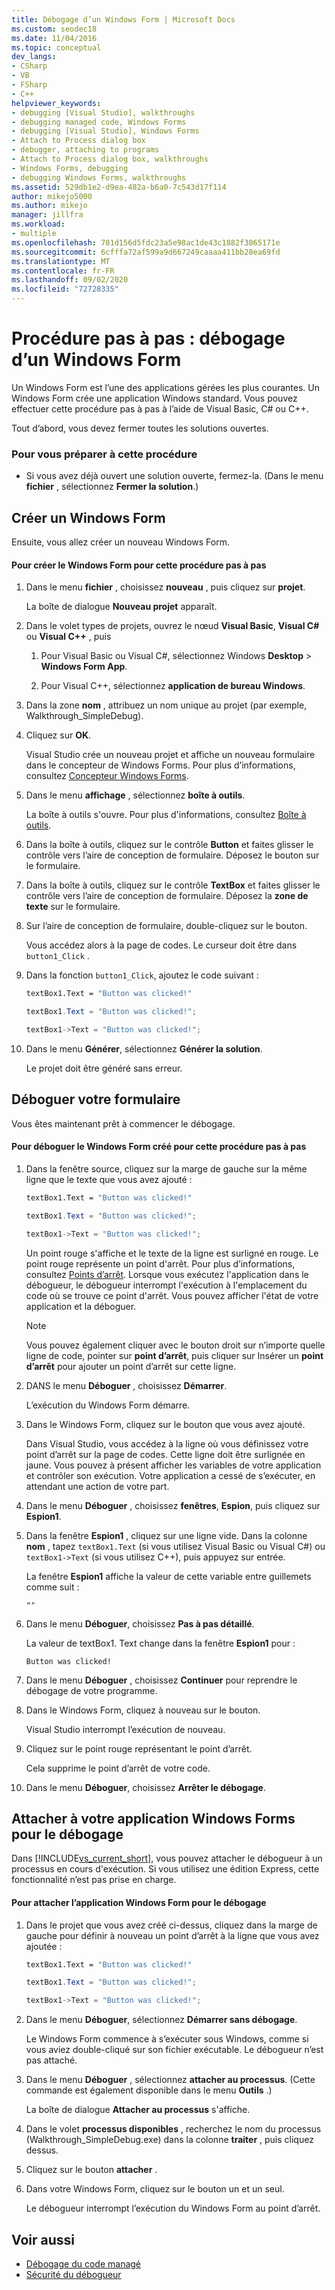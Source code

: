 ```yaml
---
title: Débogage d’un Windows Form | Microsoft Docs
ms.custom: seodec18
ms.date: 11/04/2016
ms.topic: conceptual
dev_langs:
- CSharp
- VB
- FSharp
- C++
helpviewer_keywords:
- debugging [Visual Studio], walkthroughs
- debugging managed code, Windows Forms
- debugging [Visual Studio], Windows Forms
- Attach to Process dialog box
- debugger, attaching to programs
- Attach to Process dialog box, walkthroughs
- Windows Forms, debugging
- debugging Windows Forms, walkthroughs
ms.assetid: 529db1e2-d9ea-482a-b6a0-7c543d17f114
author: mikejo5000
ms.author: mikejo
manager: jillfra
ms.workload:
- multiple
ms.openlocfilehash: 701d156d5fdc23a5e98ac1de43c1882f3065171e
ms.sourcegitcommit: 6cfffa72af599a9d667249caaaa411bb28ea69fd
ms.translationtype: MT
ms.contentlocale: fr-FR
ms.lasthandoff: 09/02/2020
ms.locfileid: "72728335"
---
```

# <a name="walkthrough-debugging-a-windows-form"></a>Procédure pas à pas : débogage d’un Windows Form
Un Windows Form est l’une des applications gérées les plus courantes. Un Windows Form crée une application Windows standard. Vous pouvez effectuer cette procédure pas à pas à l’aide de Visual Basic, C# ou C++.

 Tout d’abord, vous devez fermer toutes les solutions ouvertes.

### <a name="to-prepare-for-this-walkthrough"></a>Pour vous préparer à cette procédure

- Si vous avez déjà ouvert une solution ouverte, fermez-la. (Dans le menu **fichier** , sélectionnez **Fermer la solution**.)

## <a name="create-a-new-windows-form"></a>Créer un Windows Form
 Ensuite, vous allez créer un nouveau Windows Form.

#### <a name="to-create-the-windows-form-for-this-walkthrough"></a>Pour créer le Windows Form pour cette procédure pas à pas

1. Dans le menu **fichier** , choisissez **nouveau** , puis cliquez sur **projet**.

     La boîte de dialogue **Nouveau projet** apparaît.

2. Dans le volet types de projets, ouvrez le nœud **Visual Basic**, **Visual C#** ou **Visual C++** , puis

    1. Pour Visual Basic ou Visual C#, sélectionnez Windows **Desktop**  >  **Windows Form App**.

    2. Pour Visual C++, sélectionnez **application de bureau Windows**.

3. Dans la zone **nom** , attribuez un nom unique au projet (par exemple, Walkthrough_SimpleDebug).

4. Cliquez sur **OK**.

     Visual Studio crée un nouveau projet et affiche un nouveau formulaire dans le concepteur de Windows Forms. Pour plus d’informations, consultez [Concepteur Windows Forms](/previous-versions/visualstudio/visual-studio-2010/e06hs424\(v\=vs.100\)).

5. Dans le menu **affichage** , sélectionnez **boîte à outils**.

     La boîte à outils s'ouvre. Pour plus d'informations, consultez [Boîte à outils](../ide/reference/toolbox.md).

6. Dans la boîte à outils, cliquez sur le contrôle **Button** et faites glisser le contrôle vers l’aire de conception de formulaire. Déposez le bouton sur le formulaire.

7. Dans la boîte à outils, cliquez sur le contrôle **TextBox** et faites glisser le contrôle vers l’aire de conception de formulaire. Déposez la **zone de texte** sur le formulaire.

8. Sur l’aire de conception de formulaire, double-cliquez sur le bouton.

     Vous accédez alors à la page de codes. Le curseur doit être dans `button1_Click` .

10. Dans la fonction `button1_Click`, ajoutez le code suivant :

    ```vb
    textBox1.Text = "Button was clicked!"
    ```

    ```csharp
    textBox1.Text = "Button was clicked!";
    ```

    ```cpp
    textBox1->Text = "Button was clicked!";
    ```

11. Dans le menu **Générer**, sélectionnez **Générer la solution**.

     Le projet doit être généré sans erreur.

## <a name="debug-your-form"></a>Déboguer votre formulaire
 Vous êtes maintenant prêt à commencer le débogage.

#### <a name="to-debug-the-windows-form-created-for-this-walkthrough"></a>Pour déboguer le Windows Form créé pour cette procédure pas à pas

1. Dans la fenêtre source, cliquez sur la marge de gauche sur la même ligne que le texte que vous avez ajouté :

     ```vb
    textBox1.Text = "Button was clicked!"
    ```

    ```csharp
    textBox1.Text = "Button was clicked!";
    ```

    ```cpp
    textBox1->Text = "Button was clicked!";
    ```

     Un point rouge s'affiche et le texte de la ligne est surligné en rouge. Le point rouge représente un point d'arrêt. Pour plus d’informations, consultez [Points d’arrêt](https://msdn.microsoft.com/fe4eedc1-71aa-4928-962f-0912c334d583). Lorsque vous exécutez l'application dans le débogueur, le débogueur interrompt l'exécution à l'emplacement du code où se trouve ce point d'arrêt. Vous pouvez afficher l'état de votre application et la déboguer.

    > [!NOTE]
    > Vous pouvez également cliquer avec le bouton droit sur n’importe quelle ligne de code, pointer sur **point d’arrêt**, puis cliquer sur Insérer un **point d’arrêt** pour ajouter un point d’arrêt sur cette ligne.

2. DANS le menu **Déboguer** , choisissez **Démarrer**.

     L’exécution du Windows Form démarre.

3. Dans le Windows Form, cliquez sur le bouton que vous avez ajouté.

     Dans Visual Studio, vous accédez à la ligne où vous définissez votre point d’arrêt sur la page de codes. Cette ligne doit être surlignée en jaune. Vous pouvez à présent afficher les variables de votre application et contrôler son exécution. Votre application a cessé de s’exécuter, en attendant une action de votre part.

4. Dans le menu **Déboguer** , choisissez **fenêtres**, **Espion**, puis cliquez sur **Espion1**.

5. Dans la fenêtre **Espion1** , cliquez sur une ligne vide. Dans la colonne **nom** , tapez `textBox1.Text` (si vous utilisez Visual Basic ou Visual C#) ou `textBox1->Text` (si vous utilisez C++), puis appuyez sur entrée.

     La fenêtre **Espion1** affiche la valeur de cette variable entre guillemets comme suit :

    `""`

6. Dans le menu **Déboguer**, choisissez **Pas à pas détaillé**.

     La valeur de textBox1. Text change dans la fenêtre **Espion1** pour :

    `Button was clicked!`

7. Dans le menu **Déboguer** , choisissez **Continuer** pour reprendre le débogage de votre programme.

8. Dans le Windows Form, cliquez à nouveau sur le bouton.

     Visual Studio interrompt l’exécution de nouveau.

9. Cliquez sur le point rouge représentant le point d’arrêt.

     Cela supprime le point d’arrêt de votre code.

10. Dans le menu **Déboguer**, choisissez **Arrêter le débogage**.

## <a name="attach-to-your-windows-form-application-for-debugging"></a>Attacher à votre application Windows Forms pour le débogage
 Dans [!INCLUDE[vs_current_short](../code-quality/includes/vs_current_short_md.md)], vous pouvez attacher le débogueur à un processus en cours d'exécution. Si vous utilisez une édition Express, cette fonctionnalité n’est pas prise en charge.

#### <a name="to-attach-to-the-windows-form-application-for-debugging"></a>Pour attacher l’application Windows Form pour le débogage

1. Dans le projet que vous avez créé ci-dessus, cliquez dans la marge de gauche pour définir à nouveau un point d’arrêt à la ligne que vous avez ajoutée :

     ```vb
    textBox1.Text = "Button was clicked!"
    ```

    ```csharp
    textBox1.Text = "Button was clicked!";
    ```

    ```cpp
    textBox1->Text = "Button was clicked!";
    ```

2. Dans le menu **Déboguer**, sélectionnez **Démarrer sans débogage**.

     Le Windows Form commence à s’exécuter sous Windows, comme si vous aviez double-cliqué sur son fichier exécutable. Le débogueur n’est pas attaché.

3. Dans le menu **Déboguer** , sélectionnez **attacher au processus**. (Cette commande est également disponible dans le menu **Outils** .)

     La boîte de dialogue **Attacher au processus** s'affiche.

4. Dans le volet **processus disponibles** , recherchez le nom du processus (Walkthrough_SimpleDebug.exe) dans la colonne **traiter** , puis cliquez dessus.

5. Cliquez sur le bouton **attacher** .

6. Dans votre Windows Form, cliquez sur le bouton un et un seul.

     Le débogueur interrompt l’exécution du Windows Form au point d’arrêt.

## <a name="see-also"></a>Voir aussi
- [Débogage du code managé](../debugger/debugging-managed-code.md)
- [Sécurité du débogueur](../debugger/debugger-security.md)

